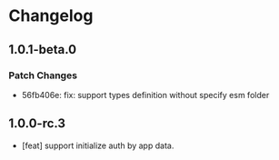 # Changelog

## 1.0.1-beta.0

### Patch Changes

- 56fb406e: fix: support types definition without specify esm folder

## 1.0.0-rc.3

- [feat] support initialize auth by app data.
